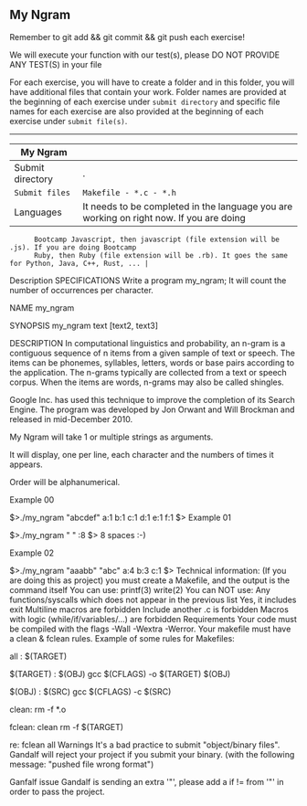 ## My Ngram
Remember to git add && git commit && git push each exercise!

We will execute your function with our test(s), please DO NOT PROVIDE ANY TEST(S) in your file

For each exercise, you will have to create a folder and in this folder, you will have additional files that contain your work. Folder names are provided at the beginning of each exercise under `submit directory` and specific file names for each exercise are also provided at the beginning of each exercise under `submit file(s)`.


-----------------------------------------------------------------------------------------------------------------------------------------------------------------------

| My Ngram |	|
| -------- | -- |
| Submit directory |	. |
| `Submit files` | `Makefile - *.c - *.h` |
| Languages	| It needs to be completed in the language you are working on right now. If you are doing 
		  Bootcamp Javascript, then javascript (file extension will be .js). If you are doing Bootcamp 
		  Ruby, then Ruby (file extension will be .rb). It goes the same for Python, Java, C++, Rust, ... |
Description
SPECIFICATIONS
Write a program my_ngram; It will count the number of occurrences per character.

NAME
my_ngram

SYNOPSIS
my_ngram text [text2, text3]

DESCRIPTION
In computational linguistics and probability, an n-gram is a contiguous sequence of n items from a given sample of text or speech. The items can be phonemes, syllables, letters, words or base pairs according to the application. The n-grams typically are collected from a text or speech corpus. When the items are words, n-grams may also be called shingles.

Google Inc. has used this technique to improve the completion of its Search Engine. The program was developed by Jon Orwant and Will Brockman and released in mid-December 2010.

My Ngram will take 1 or multiple strings as arguments.

It will display, one per line, each character and the numbers of times it appears.

Order will be alphanumerical.

Example 00

$>./my_ngram "abcdef"
a:1
b:1
c:1
d:1
e:1
f:1
$>
Example 01

$>./my_ngram "        "
 :8
$>
8 spaces :-)

Example 02

$>./my_ngram "aaabb" "abc"
a:4
b:3
c:1
$>
Technical information:
(If you are doing this as project) you must create a Makefile, and the output is the command itself
You can use:
printf(3)
write(2)
You can NOT use:
Any functions/syscalls which does not appear in the previous list
Yes, it includes exit
Multiline macros are forbidden
Include another .c is forbidden
Macros with logic (while/if/variables/...) are forbidden
Requirements
Your code must be compiled with the flags -Wall -Wextra -Werror.
Your makefile must have a clean & fclean rules.
Example of some rules for Makefiles:

all : $(TARGET)

$(TARGET) : $(OBJ)
	gcc $(CFLAGS) -o $(TARGET) $(OBJ) 

$(OBJ) : $(SRC)
	gcc $(CFLAGS) -c $(SRC)

clean:
	rm -f *.o

fclean: clean
	rm -f $(TARGET)

re: fclean all
Warnings
It's a bad practice to submit "object/binary files". Gandalf will reject your project if you submit your binary. (with the following message: "pushed file wrong format")

Ganfalf issue
Gandalf is sending an extra '"', please add a if != from '"' in order to pass the project.
